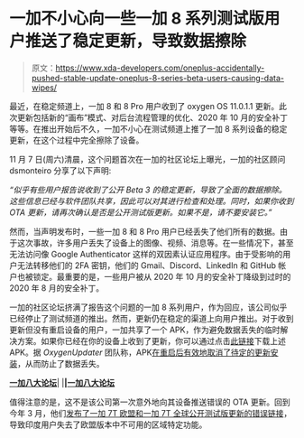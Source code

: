 # 一加不小心向一些一加 8 系列测试版用户推送了稳定更新，导致数据擦除

> 原文：<https://www.xda-developers.com/oneplus-accidentally-pushed-stable-update-oneplus-8-series-beta-users-causing-data-wipes/>

最近，在稳定频道上，一加 8 和 8 Pro 用户收到了 oxygen OS 11.0.1.1 更新。此次更新包括新的“画布”模式、对后台流程管理的优化、2020 年 10 月的安全补丁等等。在推出开始后不久，一加不小心在测试频道上推了一加 8 系列设备的稳定更新，在这个过程中完全擦除了设备。

11 月 7 日(周六)清晨，这个问题首次在一加的社区论坛上曝光，一加的社区顾问 dsmonteiro 分享了以下声明:

*“似乎有些用户报告说收到了公开 Beta 3 的稳定更新，导致了全面的数据擦除。这些信息已经与软件团队共享，因此可以对其进行检查和处理。同时，如果你收到 OTA 更新，请再次确认是否是公开测试版更新。如果不是，请不要安装它。”*

然而，当声明发布时，一些一加 8 和 8 Pro 用户已经丢失了他们所有的数据。由于这次事故，许多用户丢失了设备上的图像、视频、消息等。在一些情况下，甚至无法访问像 Google Authenticator 这样的双因素认证应用程序。由于受影响的用户无法转移他们的 2FA 密钥，他们的 Gmail、Discord、LinkedIn 和 GitHub 帐户也被锁定。最重要的是，一些用户被从 2020 年 10 月的安全补丁降级到过时的 2020 年 8 月的安全补丁。

一加的社区论坛挤满了报告这个问题的一加 8 系列用户，作为回应，该公司似乎已经停止了测试频道的推出。然而，更新仍在稳定的渠道上向用户推出。对于收到更新但没有重启设备的用户，一加共享了一个 APK，作为避免数据丢失的临时解决方案。如果你已经在你的设备上收到了更新，你可以通过点击[此链接](https://forums.oneplus.com/threads/oxygen-os-open-beta-3-for-the-oneplus-8-and-oneplus-8-pro.1332054/page-27#post-22341686)下载上述 APK。据 *OxygenUpdater* 团队称，APK[在重启后有效地取消了待定的更新安装](https://oxygenupdater.com/api/v2.5/news-content/160/EN)，从而防止了数据丢失。

**[一加八大论坛](https://forum.xda-developers.com/oneplus-8)**| |**|[一加八大论坛](https://forum.xda-developers.com/oneplus-8-pro)**

值得注意的是，这不是该公司第一次意外地向其设备推送错误的 OTA 更新。回到今年 3 月，他们[发布了一加 7T 欧盟和一加 7T 全球公开测试版更新的错误链接](https://oxygenupdater.com/api/v2.5/news-content/102/EN)，导致印度用户失去了欧盟版本中不可用的区域特定功能。